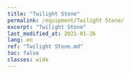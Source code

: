 ```yaml
---
title: "Twilight Stone"
permalink: /equipment/Twilight Stone/
excerpt: "Twilight Stone"
last_modified_at: 2021-01-26
lang: en
ref: "Twilight Stone.md"
toc: false
classes: wide
---
```


